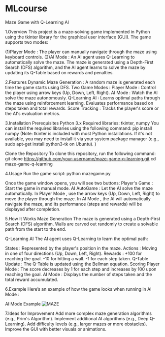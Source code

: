 # MLcourse
Maze Game with Q-Learning AI

1.Overview
This project is a maze-solving game implemented in Python using the tkinter library for the graphical user interface (GUI). The game supports two modes:

(1)Player Mode : The player can manually navigate through the maze using keyboard controls.
(2)AI Mode : An AI agent uses Q-Learning to automatically solve the maze.
The maze is generated using a Depth-First Search (DFS) algorithm, and the AI agent learns to solve the maze by updating its Q-Table based on rewards and penalties.

2.Features
Dynamic Maze Generation : A random maze is generated each time the game starts using DFS.
Two Game Modes :
Player Mode : Control the player using arrow keys (Up, Down, Left, Right).
AI Mode : Watch the AI solve the maze autonomously.
Q-Learning AI :
Learns optimal paths through the maze using reinforcement learning.
Evaluates performance based on steps taken and total rewards.
Score Tracking : Tracks the player's score or the AI's evaluation metrics.

3.Installation
Prerequisites
Python 3.x
Required libraries: tkinter, numpy
You can install the required libraries using the following command:
pip install numpy
(Note: tkinter is included with most Python installations. If it's not available, you may need to install it via your system package manager (e.g., sudo apt-get install python3-tk on Ubuntu). )

Clone the Repository
To clone this repository, run the following command:
git clone https://github.com/your-username/maze-game-q-learning.git
cd maze-game-q-learning

4.Usage
Run the game script:
python mazegame.py

Once the game window opens, you will see two buttons:
Player's Game : Start the game in manual mode.
AI AutoGame : Let the AI solve the maze automatically.
In Player Mode , use the arrow keys (Up, Down, Left, Right) to move the player through the maze.
In AI Mode , the AI will automatically navigate the maze, and its performance (steps and rewards) will be displayed after completion.

5.How It Works
Maze Generation
The maze is generated using a Depth-First Search (DFS) algorithm. Walls are carved out randomly to create a solvable path from the start to the end.

Q-Learning AI
The AI agent uses Q-Learning to learn the optimal path:

States : Represented by the player's position in the maze.
Actions : Moving in one of four directions (Up, Down, Left, Right).
Rewards :
+100 for reaching the goal.
-10 for hitting a wall.
-1 for each step taken.
Q-Table Update : The Q-Table is updated using the Bellman equation.
Scoring
Player Mode : The score decreases by 1 for each step and increases by 100 upon reaching the goal.
AI Mode : Displays the number of steps taken and the total reward accumulated.

6.Example
Here’s an example of how the game looks when running in AI Mode :

AI Mode Example
![MAZE](https://github.com/user-attachments/assets/12c693f4-47bf-4ad8-8bbe-b92adfa849e7)


7.Ideas for Improvement
Add more complex maze generation algorithms (e.g., Prim's Algorithm).
Implement additional AI algorithms (e.g., Deep Q-Learning).
Add difficulty levels (e.g., larger mazes or more obstacles).
Improve the GUI with better visuals or animations.
